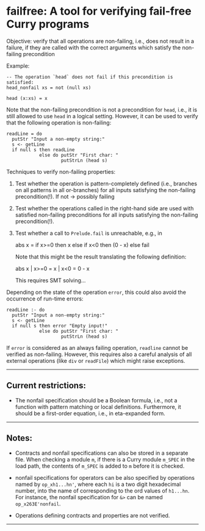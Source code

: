 failfree: A tool for verifying fail-free Curry programs
=======================================================

Objective: verify that all operations are non-failing, i.e.,
does not result in a failure, if they are called with
the correct arguments which satisfy the non-failing precondition


Example:

    -- The operation `head` does not fail if this precondition is satisfied:
    head_nonfail xs = not (null xs)
    
    head (x:xs) = x

Note that the non-failing precondition is not a precondition for `head`,
i.e., it is still allowed to use `head` in a logical setting.
However, it can be used to verify that the following operation
is non-failing:

    readLine = do
      putStr "Input a non-empty string:"
      s <- getLine
      if null s then readLine
                else do putStr "First char: "
                        putStrLn (head s)

Techniques to verify non-failing properties:

1. Test whether the operation is pattern-completely defined
   (i.e., branches on all patterns in all or-branches)
   for all inputs satisfying the non-failing precondition(!).
   If not -> possibly failing

2. Test whether the operations called in the right-hand side
   are used with satisfied non-failing preconditions
   for all inputs satisfying the non-failing precondition(!).
    
3. Test whether a call to `Prelude.fail` is unreachable, e.g., in
    
     abs x = if x>=0 then x else if x<0 then (0 - x) else fail

   Note that this might be the result translating the following definition:

     abs x | x>=0 = x
           | x<0  = 0 - x

   This requires SMT solving...


Depending on the state of the operation `error`,
this could also avoid the occurrence of run-time errors:

    readLine :- do
      putStr "Input a non-empty string:"
      s <- getLine
      if null s then error "Empty input!"
                else do putStr "First char: "
                        putStrLn (head s)

If `error` is considered as an always failing operation,
`readline` cannot be verified as non-failing.
However, this requires also a careful analysis
of all external operations (like `div` or `readFile`)
which might raise exceptions.

---------------------------------------------------------------------------

Current restrictions:
---------------------

- The nonfail specification should be a Boolean formula, i.e.,
  not a function with pattern matching or local definitions.
  Furthermore, it should be a first-order equation, i.e.,
  in eta-expanded form.
  

---------------------------------------------------------------------------

Notes:
------

- Contracts and nonfail specifications can also be stored in a separate
  file. When checking a module `m`, if there is a Curry module `m_SPEC`
  in the load path, the contents of `m_SPEC` is added to `m` before
  it is checked.

- nonfail specifications for operators can be also specified by
  operations named by `op_xh1...hn'`, where
  each `hi` is a two digit hexadecimal number, into the name
  of corresponding to the ord values of `h1...hn`.
  For instance, the nonfail specification for `&>` can be named
  `op_x263E'nonfail`.

- Operations defining contracts and properties are not verified.

---------------------------------------------------------------------------
